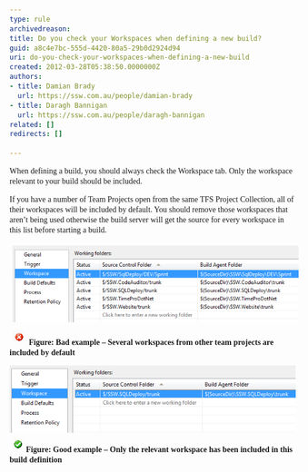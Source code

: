 ```yaml
---
type: rule
archivedreason: 
title: Do you check your Workspaces when defining a new build?
guid: a8c4e7bc-555d-4420-80a5-29b0d2924d94
uri: do-you-check-your-workspaces-when-defining-a-new-build
created: 2012-03-28T05:38:50.0000000Z
authors:
- title: Damian Brady
  url: https://ssw.com.au/people/damian-brady
- title: Daragh Bannigan
  url: https://ssw.com.au/people/daragh-bannigan
related: []
redirects: []

---
```


<font face="Calibri">When defining a build, you should always check the Workspace tab. Only the workspace relevant to your build should be included.</font>

<!--endintro-->

<font face="Calibri">If you have a number of Team Projects open from the same TFS Project Collection, all of their workspaces will be included by default.  You should remove those workspaces that aren’t being used otherwise the build server will get the source for every workspace in this list before starting a build.</font>

<font face="Calibri"> <img src="bad_workspace.png" alt="" style="margin:5px;"><br>   <img src="bad.gif" alt="" style="margin:5px;"></font> **<font face="Calibri">Figure: Bad example – Several workspaces from other team projects are included by default</font>** 

<font face="Calibri"> </font>

![](good_workspace.png)
 **<font face="Calibri">  <img src="good.gif" alt="" style="margin:5px;">Figure: Good example – Only the relevant workspace has been included in this build definition</font>**
